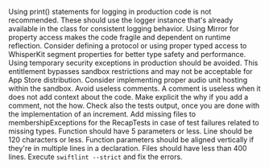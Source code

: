 Using print() statements for logging in production code is not recommended. These should use the logger instance that's already available in the class for consistent logging behavior.
Using Mirror for property access makes the code fragile and dependent on runtime reflection. Consider defining a protocol or using proper typed access to WhisperKit segment properties for better type safety and performance.
Using temporary security exceptions in production should be avoided. This entitlement bypasses sandbox restrictions and may not be acceptable for App Store distribution. Consider implementing proper audio unit hosting within the sandbox.
Avoid useless comments. A comment is useless when it does not add context about the code. Make explicit the why if you add a comment, not the how.
Check also the tests output, once you are done with the implementation of an increment.
Add missing files to membershipExceptions for the RecapTests in case of test failures related to missing types.
Function should have 5 parameters or less.
Line should be 120 characters or less.
Function parameters should be aligned vertically if they're in multiple lines in a declaration.
Files should have less than 400 lines.
Execute `swiftlint --strict` and fix the errors.
